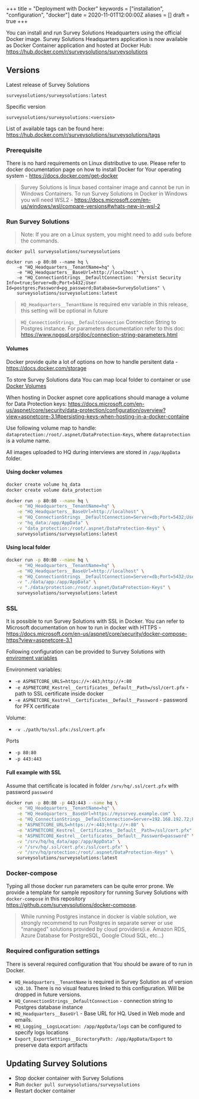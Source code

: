 +++
title = "Deployment with Docker"
keywords = ["installation", "configuration", "docker"]
date = 2020-11-01T12:00:00Z
aliases = []
draft = true
+++

You can install and run Survey Solutions Headquarters using the official Docker image.
Survey Solutions Headquarters application is now available as Docker Container application and hosted at Docker Hub: <https://hub.docker.com/r/surveysolutions/surveysolutions>

## Versions

Latest release of Survey Solutions

```
surveysolutions/surveysolutions:latest
```

Specific version
```
surveysolutions/surveysolutions:<version>
```

List of available tags can be found here: <https://hub.docker.com/r/surveysolutions/surveysolutions/tags>

### Prerequisite

There is no hard requirements on Linux distributive to use. Please refer to docker documentation page on how to install Docker for Your operating system - <https://docs.docker.com/get-docker>

> Survey Solutions is linux based container image and cannot be run in Windows Containers. To run Survey Solutions in Docker in Windows you will need WSL2 - <https://docs.microsoft.com/en-us/windows/wsl/compare-versions#whats-new-in-wsl-2>

### Run Survey Solutions

> Note: If you are on a Linux system, you might need to add `sudo` before the commands.

```
docker pull surveysolutions/surveysolutions

docker run -p 80:80 --name hq \
    -e "HQ_Headquarters__TenantName=hq" \
    -e "HQ_Headquarters__BaseUrl=http://localhost" \
    -e "HQ_ConnectionStrings__DefaultConnection: 'Persist Security Info=true;Server=db;Port=5432;User Id=postgres;Password=pg_password;Database=SurveySolutions" \
    surveysolutions/surveysolutions:latest
```

> `HQ_Headquarters__TenantName` is required env variable in this release, this setting will be optional in future

> `HQ_ConnectionStrings__DefaultConnection` Connection String to Postgres instance. For parameters documentation refer to this doc: <https://www.npgsql.org/doc/connection-string-parameters.html>

#### Volumes

Docker provide quite a lot of options on how to handle persitent data - <https://docs.docker.com/storage>

To store Survey Solutions data You can map local folder to container or use [Docker Volumes](https://docs.docker.com/storage/volumes)

When hosting in Docker aspnet core applications should manage a volume for Data Protection keys: <https://docs.microsoft.com/en-us/aspnet/core/security/data-protection/configuration/overview?view=aspnetcore-3.1#persisting-keys-when-hosting-in-a-docker-containe>

Use following volume map to handle: `dataprotection:/root/.aspnet/DataProtection-Keys`, where `dataprotection` is a volume name.

All images uploaded to HQ during interviews are stored in `/app/AppData` folder.

#### Using docker volumes

```bash
docker create volume hq_data
docker create volume data_protection

docker run -p 80:80 --name hq \
    -e "HQ_Headquarters__TenantName=hq" \
    -e "HQ_Headquarters__BaseUrl=http://localhost" \
    -e "HQ_ConnectionStrings__DefaultConnection=Server=db;Port=5432;User Id=postgres;Password=pg_password;Database=SurveySolutions" \
    -v "hq_data:/app/AppData" \
    -v "data_protection:/root/.aspnet/DataProtection-Keys" \
    surveysolutions/surveysolutions:latest
```

#### Using local folder

```bash
docker run -p 80:80 --name hq \
    -e "HQ_Headquarters__TenantName=hq" \
    -e "HQ_Headquarters__BaseUrl=http://localhost" \
    -e "HQ_ConnectionStrings__DefaultConnection=Server=db;Port=5432;User Id=postgres;Password=pg_password;Database=SurveySolutions" \
    -v "./data/app:/app/AppData" \
    -v "./data/protection:/root/.aspnet/DataProtection-Keys" \
    surveysolutions/surveysolutions:latest
```

### SSL

It is possible to run Survey Solutions with SSL in Docker. You can refer to Microsoft documentation on how to run in docker with HTTPS - <https://docs.microsoft.com/en-us/aspnet/core/security/docker-compose-https?view=aspnetcore-3.1>

Following configuration can be provided to Survey Solutions with [enviroment variables](https://docs.docker.com/engine/reference/commandline/run/#set-environment-variables--e---env---env-file)

Environment variables:

- `-e ASPNETCORE_URLS=https://+:443;http://+:80`
- `-e ASPNETCORE_Kestrel__Certificates__Default__Path=/ssl/cert.pfx` - path to SSL certificate inside docker
- `-e ASPNETCORE_Kestrel__Certificates__Default__Password` - password for PFX certificate

Volume:

- `-v ./path/to/ssl.pfx:/ssl/cert.pfx`

Ports

- `-p 80:80`
- `-p 443:443`

#### Full example with SSL

Assume that certificate is located in folder `/srv/hq/.ssl/cert.pfx` with password `password`

```bash
docker run -p 80:80 -p 443:443 --name hq \
    -e "HQ_Headquarters__TenantName=hq" \
    -e "HQ_Headquarters__BaseUrl=https://mysurvey.example.com" \
    -e "HQ_ConnectionStrings__DefaultConnection=Server=192.168.192.72;Port=5432;User Id=postgres;Password=Qwerty1234;Database=SurveySolutions" \
    -e "ASPNETCORE_URLS=https://+:443;http://+:80" \
    -e "ASPNETCORE_Kestrel__Certificates__Default__Path=/ssl/cert.pfx" \
    -e "ASPNETCORE_Kestrel__Certificates__Default__Password=password" \
    -v "/srv/hq/hq_data/app:/app/AppData" \
    -v "/srv/hq/.ssl/cert.pfx:/ssl/cert.pfx" \
    -v "/srv/hq/protection:/root/.aspnet/DataProtection-Keys" \
    surveysolutions/surveysolutions:latest
```

### Docker-compose

Typing all those docker run parameters can be quite error prone. We provide a template for sample repository for running Survey Solutions with `docker-compose` in this repository <https://github.com/surveysolutions/docker-compose>.

> While running Postgres instance in docker is viable solution, we strongly recommend to run Postgres in separate server or use "managed" solutions provided by cloud providers(i.e. Amazon RDS, Azure Database for PostgreSQL, Google Cloud SQL, etc...)

### Required configuration settings

There is several required configuration that You should be aware of to run in Docker.

- `HQ_Headquarters__TenantName` is required in Survey Solution as of version `v20.10`. There is no visual features linked to this configuration. Will be dropped in future versions.
- `HQ_ConnectionStrings__DefaultConnection` - connection string to Postgres database instance
- `HQ_Headquarters__BaseUrl` - Base URL for HQ. Used in Web mode and emails.
- `HQ_Logging__LogsLocation: /app/AppData/logs` can be configured to specify logs locations
- `Export_ExportSettings__DirectoryPath: /app/AppData/Export` to preserve data export artifacts

## Updating Survey Solutions

- Stop docker container with Survey Solutions
- Run `docker pull surveysolutions/surveysolutions` 
- Restart docker container